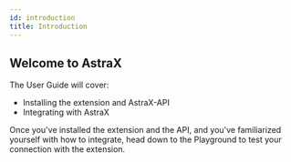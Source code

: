 ```yaml
---
id: introduction
title: Introduction
---
```


## Welcome to AstraX

The User Guide will cover:

- Installing the extension and AstraX-API
- Integrating with AstraX

Once you've installed the extension and the API, and you've familiarized yourself with how to integrate, head down to the Playground to test your connection with the extension.

